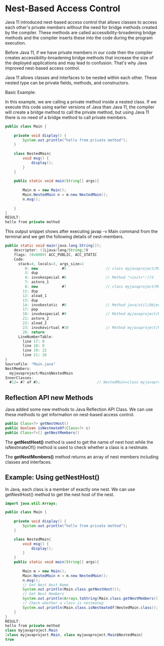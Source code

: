 # Nest-Based Access Control

Java 11 introduced nest-based access control that allows classes to access each other's private members without the need for bridge methods created by the compiler. These methods are called accessibility-broadening bridge methods and the compiler inserts these into the code during the program execution.

Before Java 11, if we have private members in our code then the compiler creates accessibility-broadening bridge methods that increase the size of the deployed applications and may lead to confusion. That's why Java improved nest-based access control.

Java 11 allows classes and interfaces to be nested within each other. These nested type can be private fields, methods, and constructors.

Basic Example:

In this example, we are calling a private method inside a nested class. If we execute this code using earlier versions of Java than Java 11, the compiler will create a bridge method to call the private method, but using Java 11 there is no need of a bridge method to call private members.

```java
public class Main {
	
	private void display() {
		System.out.println("hello from private method");
	}
	
	class NestedMain{
		void msg() {
			display();
		}
	}
	
	public static void main(String[] args){
		
		Main m = new Main();
		Main.NestedMain n = m.new NestedMain();
		n.msg();
		
	}   
}
RESULT:
hello from private method
```

This output snippet shows after executing javap -v Main command from the terminal and we get the following details of nest-members.

```java
public static void main(java.lang.String[]);
    descriptor: ([Ljava/lang/String;)V
    flags: (0x0009) ACC_PUBLIC, ACC_STATIC
    Code:
      stack=4, locals=3, args_size=1
         0: new           #5                  // class myjavaproject/Main
         3: dup
         4: invokespecial #6                  // Method "<init>":()V
         7: astore_1
         8: new           #7                  // class myjavaproject/Main$NestedMain
        11: dup
        12: aload_1
        13: dup
        14: invokestatic  #8                  // Method java/util/Objects.requireNonNull:(Ljava/lang/Object;)Ljava/lang/Object;
        17: pop
        18: invokespecial #9                  // Method myjavaproject/Main$NestedMain."<init>":(Lmyjavaproject/Main;)V
        21: astore_2
        22: aload_2
        23: invokevirtual #10                 // Method myjavaproject/Main$NestedMain.msg:()V
        26: return
      LineNumberTable:
        line 17: 0
        line 18: 8
        line 19: 22
        line 21: 26
}
SourceFile: "Main.java"
NestMembers:
  myjavaproject/Main$NestedMain
InnerClasses:
  #12= #7 of #5;                          // NestedMain=class myjavaproject/Main$NestedMain of class myjavaproject/Main
```

## Reflection API new Methods

Java added some new methods to Java Reflection API Class. We can use these methods to get information on nest-based access control.

```java
public Class<?> getNestHost()
public boolean isNestmateOf(Class<?> c)
public Class<?>[] getNestMembers()
```

The **getNestHost()** method is used to get the name of nest host while the isNestmateOf() method is used to check whether a class is a nestmate.

The **getNestMembers()** method returns an array of nest members including classes and interfaces.

## Example: Using getNestHost()

In Java, each class is a member of exactly one nest. We can use getNestHost() method to get the nest host of the nest.

```java
import java.util.Arrays;

public class Main {
	
	private void display() {
		System.out.println("hello from private method");
	}

	class NestedMain{
		void msg() {
			display();
		}
	}	
	public static void main(String[] args){
		
		Main m = new Main();
		Main.NestedMain n = m.new NestedMain();
		n.msg();
		// Get Nest Host Name
		System.out.println(Main.class.getNestHost());
		// Get Nest Members
		System.out.println(Arrays.toString(Main.class.getNestMembers()));
		// Check whether a class is nestmateg
		System.out.println(Main.class.isNestmateOf(NestedMain.class));
	}   
}
RESULT:
hello from private method
class myjavaproject.Main
[class myjavaproject.Main, class myjavaproject.Main$NestedMain]
true
```



